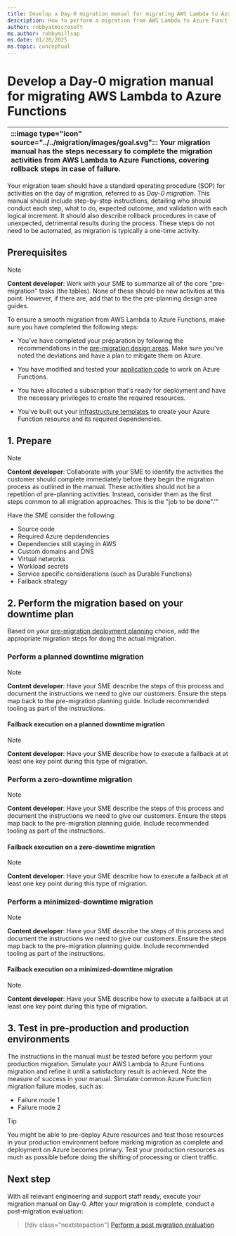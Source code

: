 ```yaml
---
title: Develop a Day-0 migration manual for migrating AWS Lambda to Azure Functions
description: How to perform a migration from AWS Lambda to Azure Functions
author: robbyatmicrosoft
ms.author: robbymillsap
ms.date: 01/28/2025
ms.topic: conceptual
---
```



# Develop a Day-0 migration manual for migrating AWS Lambda to Azure Functions

| :::image type="icon" source="../../migration/images/goal.svg"::: Your migration manual has the steps necessary to complete the migration activities from AWS Lambda to Azure Functions, covering rollback steps in case of failure. |
| :-- |

Your migration team should have a standard operating procedure (SOP) for activities on the day of migration, referred to as _Day-0 migration_. This manual should include step-by-step instructions, detailing who should conduct each step, what to do, expected outcome, and validation with each logical increment. It should also describe rollback procedures in case of unexpected, detrimental results during the process. These steps do not need to be automated, as migration is typically a one-time activity.

## Prerequisites

> [!NOTE]
> **Content developer**: Work with your SME to summarize all of the core "pre-migration" tasks (the tables). None of these should be new activities at this point. However, if there are, add that to the the pre-planning design area guides.

To ensure a smooth migration from AWS Lambda to Azure Functions, make sure you have completed the following steps:

- You've have completed your preparation by following the recommendations in the [pre-migration design areas](./aws-lambda-to-azure-functions.md#perform-pre-migration-planning). Make sure you've noted the deviations and have a plan to mitigate them on Azure.

- You have modified and tested your [application code](./build-migration-assets.md#update-code) to work on Azure Functions.

- You have allocated a subscription that's ready for deployment and have the necessary privileges to create the required resources.

- You've built out your [infrastructure templates](./build-migration-assets.md#build-your-infrastructure-as-code-template) to create your Azure Function resource and its required dependencies.

## 1. Prepare

> [!NOTE]
> **Content developer**: Collaborate with your SME to identify the activities the customer should complete immediately before they begin the migration process as outlined in the manual. These activities should not be a repetition of pre-planning activities. Instead, consider them as the first steps common to all migration approaches. This is the "job to be done".'"
>
> Have the SME consider the following:
> - Source code
> - Required Azure depdendencies
> - Dependencies still staying in AWS
> - Custom domains and DNS
> - Virtual networks
> - Workload secrets
> - Service specific considerations (such as Durable Functions)
> - Failback strategy


## 2. Perform the migration based on your downtime plan

Based on your [pre-migration deployment planning](./deployment.md) choice, add the appropriate migration steps for doing the actual migration.

### Perform a planned downtime migration

> [!NOTE]
> **Content developer**: Have your SME describe the steps of this process and document the instructions we need to give our customers. Ensure the steps map back to the pre-migration planning guide. Include recommended tooling as part of the instructions.

#### Failback execution on a planned downtime migration

> [!NOTE]
> **Content developer**: Have your SME describe how to execute a failback at at least one key point during this type of migration.

### Perform a zero-downtime migration

> [!NOTE]
> **Content developer**: Have your SME describe the steps of this process and document the instructions we need to give our customers. Ensure the steps map back to the pre-migration planning guide. Include recommended tooling as part of the instructions.

#### Failback execution on a zero-downtime migration

> [!NOTE]
> **Content developer**: Have your SME describe how to execute a failback at at least one key point during this type of migration.

### Perform a minimized-downtime migration

> [!NOTE]
> **Content developer**: Have your SME describe the steps of this process and document the instructions we need to give our customers. Ensure the steps map back to the pre-migration planning guide. Include recommended tooling as part of the instructions.

#### Failback execution on a minimized-downtime migration

> [!NOTE]
> **Content developer**: Have your SME describe how to execute a failback at at least one key point during this type of migration.


## 3. Test in pre-production and production environments

The instructions in the manual must be tested before you perform your production migration. Simulate your AWS Lambda to Azure Funtions migration and refine it until a satisfactory result is achieved. Note the measure of success in your manual. Simulate common Azure Function migration failure modes, such as:

- Failure mode 1
- Failure mode 2

> [!TIP]
> You might be able to pre-deploy Azure resources and test those resources in your production environment before marking migration as complete and  deployment on Azure becomes primary. Test your production resources as much as possible before doing the shifting of processing or client traffic.

## Next step

With all relevant engineering and support staff ready, execute your migration manual on Day-0. After your migration is complete, conduct a  post-migration evaluation:

> [!div class="nextstepaction"]
> [Perform a post migration evaluation](./post-migration-checklist.md)

